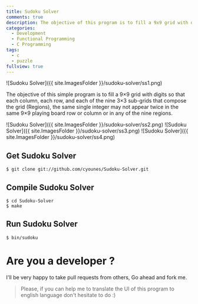 ```yaml
---
title: Sudoku Solver
comments: true
description: The objective of this program is to fill a 9x9 grid with digits so that each column, each row, and each of the nine 3x3 sub-grids that compose the grid (Regions).
categories:
  - Development
  - Functional Programming
  - C Programming
tags:
  - c
  - puzzle
fullview: true
---
```


![Sudoku Solver]({{ site.ImagesFolder }}/sudoku-solver/ss1.png)


The objective of this simple program is to fill a 9×9 grid with digits so that each column, each row, and each of the nine 3×3 sub-grids that compose the grid (Regions), the same single integer may not appear twice in the same 9×9 playing board row or column or in any of the nine regions.

![Sudoku Solver]({{ site.ImagesFolder }}/sudoku-solver/ss2.png)
![Sudoku Solver]({{ site.ImagesFolder }}/sudoku-solver/ss3.png)
![Sudoku Solver]({{ site.ImagesFolder }}/sudoku-solver/ss4.png)

## Get Sudoku Solver
```shell
$ git clone git://github.com/cyounes/Sudoku-Solver.git
```

## Compile Sudoku Solver
```shell
$ cd Sudoku-Solver
$ make
```

## Run Sudoku Solver
```shell
$ bin/sudoku
```
# Are you a developer ?

I'll be very happy to take pull requests from others, Go ahead and fork me.

>Please, if you can help me to translate the UI of this program to english language don't hesitate to do :)
